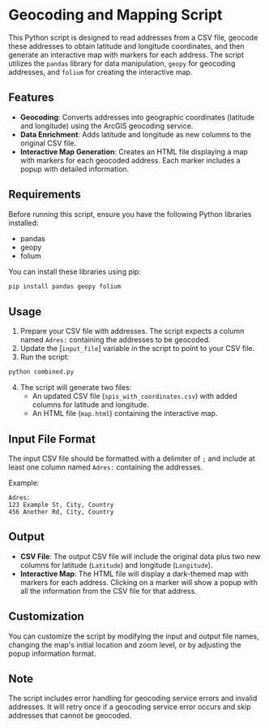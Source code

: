 # Geocoding and Mapping Script

This Python script is designed to read addresses from a CSV file, geocode these addresses to obtain latitude and longitude coordinates, and then generate an interactive map with markers for each address. The script utilizes the `pandas` library for data manipulation, `geopy` for geocoding addresses, and `folium` for creating the interactive map.

## Features

- **Geocoding**: Converts addresses into geographic coordinates (latitude and longitude) using the ArcGIS geocoding service.
- **Data Enrichment**: Adds latitude and longitude as new columns to the original CSV file.
- **Interactive Map Generation**: Creates an HTML file displaying a map with markers for each geocoded address. Each marker includes a popup with detailed information.

## Requirements

Before running this script, ensure you have the following Python libraries installed:

- pandas
- geopy
- folium

You can install these libraries using pip:

```bash
pip install pandas geopy folium
```

## Usage

1. Prepare your CSV file with addresses. The script expects a column named `Adres:` containing the addresses to be geocoded.
2. Update the [`input_file`] variable in the script to point to your CSV file.
3. Run the script:

```bash
python combined.py
```

4. The script will generate two files:
   - An updated CSV file (`spis_with_coordinates.csv`) with added columns for latitude and longitude.
   - An HTML file (`map.html`) containing the interactive map.

## Input File Format

The input CSV file should be formatted with a delimiter of `;` and include at least one column named `Adres:` containing the addresses.

Example:

```csv
Adres:
123 Example St, City, Country
456 Another Rd, City, Country
```

## Output

- **CSV File**: The output CSV file will include the original data plus two new columns for latitude (`Latitude`) and longitude (`Longitude`).
- **Interactive Map**: The HTML file will display a dark-themed map with markers for each address. Clicking on a marker will show a popup with all the information from the CSV file for that address.

## Customization

You can customize the script by modifying the input and output file names, changing the map's initial location and zoom level, or by adjusting the popup information format.

## Note

The script includes error handling for geocoding service errors and invalid addresses. It will retry once if a geocoding service error occurs and skip addresses that cannot be geocoded.
```